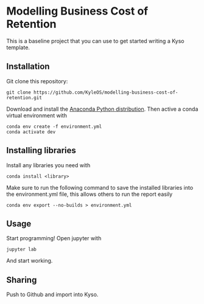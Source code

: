 # Modelling Business Cost of Retention

This is a baseline project that you can use to get started writing a Kyso template.

## Installation

Git clone this repository:

```
git clone https://github.com/KyleOS/modelling-business-cost-of-retention.git
```

Download and install the [Anaconda Python distribution](https://www.anaconda.com/distribution/).
Then active a conda virtual environment with

```
conda env create -f environment.yml
conda activate dev
```

## Installing libraries

Install any libraries you need with

```
conda install <library>
```

Make sure to run the following command to save the installed libraries into the environment.yml file,
this allows others to run the report easily

```
conda env export --no-builds > environment.yml
```

## Usage

Start programming! Open jupyter with

```
jupyter lab
```

And start working.

## Sharing

Push to Github and import into Kyso.

